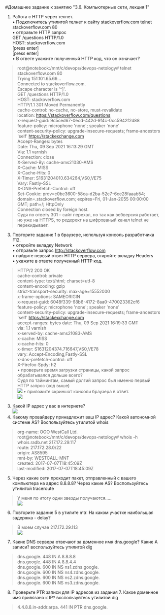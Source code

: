 #Домашнее задание к занятию "3.6. Компьютерные сети, лекция 1"
1.	Работа c HTTP через телнет.  
•	Подключитесь утилитой телнет к сайту stackoverflow.com telnet stackoverflow.com 80  
•	отправьте HTTP запрос  
GET /questions HTTP/1.0  
HOST: stackoverflow.com  
[press enter]  
[press enter]  
•	В ответе укажите полученный HTTP код, что он означает?  
>root@notebook:/mnt/c/devops/devops-netology# telnet stackoverflow.com 80  
Trying 151.101.65.69...    
Connected to stackoverflow.com.  
Escape character is '^]'.  
GET /questions HTTP/1.0  
HOST: stackoverflow.com  
HTTP/1.1 301 Moved Permanently  
cache-control: no-cache, no-store, must-revalidate    
location: https://stackoverflow.com/questions  
x-request-guid: 9c5ced67-0ecd-442d-9f4c-0cc5942f2d88  
feature-policy: microphone 'none'; speaker 'none'  
content-security-policy: upgrade-insecure-requests; frame-ancestors 'self' https://stackexchange.com  
Accept-Ranges: bytes  
Date: Thu, 09 Sep 2021 16:13:29 GMT  
Via: 1.1 varnish  
Connection: close  
X-Served-By: cache-ams21030-AMS  
X-Cache: MISS  
X-Cache-Hits: 0  
X-Timer: S1631204010.634264,VS0,VE75  
Vary: Fastly-SSL  
X-DNS-Prefetch-Control: off  
Set-Cookie: prov=c0be3600-58ca-d2ba-52c7-6ce28faaab54; domain=.stackoverflow.com; expires=Fri, 01-Jan-2055 00:00:00 GMT; path=/; HttpOnly   
Connection closed by foreign host.  
>Судя по ответу 301 – сайт перехал, но так как вебверсия работает, но уже на HTTPS, то редерект на шифрованый канал telnet не перекидывает.  

3. Повторите задание 1 в браузере, используя консоль разработчика F12.  
•	откройте вкладку Network  
•	отправьте запрос http://stackoverflow.com  
•	найдите первый ответ HTTP сервера, откройте вкладку Headers  
•	укажите в ответе полученный HTTP код.  
>HTTP/2 200 OK   
cache-control: private  
content-type: text/html; charset=utf-8  
content-encoding: gzip  
strict-transport-security: max-age=15552000  
x-frame-options: SAMEORIGIN  
x-request-guid: 6048f339-68b6-4172-8aa0-470023362cf6  
feature-policy: microphone 'none'; speaker 'none'  
content-security-policy: upgrade-insecure-requests; frame-ancestors 'self' https://stackexchange.com  
accept-ranges: bytes 
date: Thu, 09 Sep 2021 16:19:33 GMT  
via: 1.1 varnish  
x-served-by: cache-ams21083-AMS  
x-cache: MISS  
x-cache-hits: 0  
x-timer: S1631204374.716647,VS0,VE78  
vary: Accept-Encoding,Fastly-SSL  
x-dns-prefetch-control: off  
X-Firefox-Spdy: h2  
•	проверьте время загрузки страницы, какой запрос обрабатывался дольше всего?  
Судя по таймингам, самый долгий запрос был именно первый HTTP запрос (код выше)  
 ![](https://ams02pap001files.storage.live.com/y4mK1b4t1OHg7jtYQC48AR5LSlAish9MZ6sOYISzl4FsxuCsVbaO201mgQOPQduiskW7xGSqMySiAZsNQxApIzU0Y4bK57S0oTYSH6pUx-bQyGS6Ayvwz71PoQPd0R643wFKJWDHAKu1sQgPFMliZBADuK42alUs5zlLDslhGkuftJO8sNIP1XA5KShEbrDJ5bg?width=543&height=223&cropmode=none)
•	приложите скриншот консоли браузера в ответ.  
 ![](https://ams02pap001files.storage.live.com/y4mp1odeKo4FjVw2D2iaR_wimjkb_Do7FS_DMOr_dBGEo7vER3_T82wdd7v3Ku0MtLt8L-M_6u8MPq-CvIWEBHvXFYi61PvfhB_taUFneSnX-s0B2SOC6fPJ1JmBvP_eN8M7B-KEVg-jtw9TrjZi7R6ZOIJyJovj9h_VINNFBmRPNICHJpFgqEdA2wNYVvyPoaX?width=1919&height=998&cropmode=none)
3.	Какой IP адрес у вас в интернете?  
 ![](https://ams02pap001files.storage.live.com/y4mG5r7p62zHEoJ4-QPPmJYDBdkAZLsFka6gCM6ubEV_INDBbZtbKnn0QhvLPgYm-L7H46pVK5XWieu-FdFg8RctQ41baxJg2iz8cCYZvR8xVKQ8cgLct9S-h0zYSS-VwpTAAaocuw2rxXxVPh2k586YZoVUyPWjJJcxmFJxFY3fYlP28V7pOrSdoKjt4O2h5bh?width=579&height=165&cropmode=none)
4.	Какому провайдеру принадлежит ваш IP адрес? Какой автономной системе AS? Воспользуйтесь утилитой whois  
>org-name:       OOO WestCall Ltd.  
root@notebook:/mnt/c/devops/devops-netology# whois -h whois.radb.net 217.172.29.117  
route:          217.172.28.0/22  
origin:         AS8595  
mnt-by:         WESTCALL-MNT  
created:        2017-07-07T18:45:09Z  
last-modified:  2017-07-07T18:45:09Z  
5.	Через какие сети проходит пакет, отправленный с вашего компьютера на адрес 8.8.8.8? Через какие AS? Воспользуйтесь утилитой traceroute  
>У меня по итогу одни звезды получаются…..  
 ![](https://ams02pap001files.storage.live.com/y4m0j44AGwKYXcMmBM9JfTtGAdU2dBPBQj8cGLWvLDvmOX4XyM98lmI7heSuEtjLOOenanNHGQRFUKxQkvgQB96kGNg3ayrvpuN2aiUWgL00ikB5dv8R54AjWq_F0pgEGRRWI1h9YRyoTqE8aPnYwY4023h8OZsPLoNc2nPLzplur9IzDhCxvtxpQ_NnEYLtbub?width=640&height=171&cropmode=none)
6.	Повторите задание 5 в утилите mtr. На каком участке наибольшая задержка - delay?  
>В моем случае 217.172.29.113  
 ![](https://ams02pap001files.storage.live.com/y4mW2m3jP1TV7eLkzQZBunSSxRx5k2zjVqtIoWNxNQsRjbB-uSjBFosnUcL2eV0bZCulWTTTYy9oOral3Unci2tmZg9iTD9USeaTdor-gJlMX_oh-lZYJLLZnJuSC55FsgZhff8XRislmFVqOs-DpUoLwZtwyGbYG25T-PXSNOZubB0CugC2PkuiZxY1k6MX_zS?width=943&height=587&cropmode=none)
7.	Какие DNS сервера отвечают за доменное имя dns.google? Какие A записи? воспользуйтесь утилитой dig 
>dns.google.             448     IN      A       8.8.8.8  
dns.google.             448     IN      A       8.8.4.4  
dns.google.             600     IN      NS      ns1.zdns.google.  
dns.google.             600     IN      NS      ns4.zdns.google.  
dns.google.             600     IN      NS      ns2.zdns.google.  
dns.google.             600     IN      NS      ns3.zdns.google.  
8.	Проверьте PTR записи для IP адресов из задания 7. Какое доменное имя привязано к IP? воспользуйтесь утилитой dig  
>4.4.8.8.in-addr.arpa.   441     IN      PTR     dns.google.  


